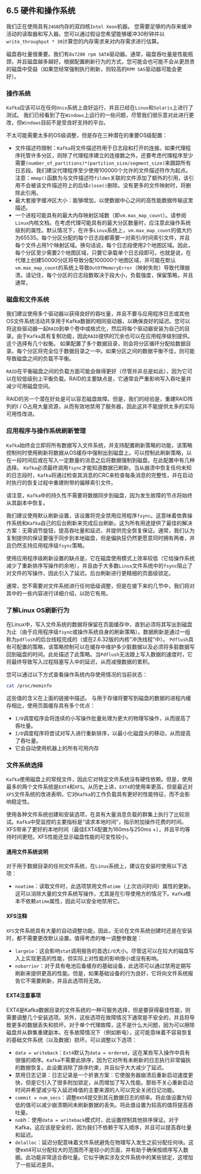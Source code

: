 ## 6.5 硬件和操作系统

我们正在使用具有`24GB`内存的双四核`Intel Xeon`机器。
您需要足够的内存来缓冲活动的读取器和写入器。您可以通过假设您希望能够缓冲30秒钟并以`write_throughput * 30`计算您的内存需求来对内存需求进行估算。

磁盘吞吐量很重要。我们有`8x7200 rpm SATA`驱动器。通常，磁盘吞吐量是性能瓶颈，并且磁盘越多越好。根据配置刷新行为的方式，您可能会也可能不会从更昂贵的磁盘中受益（如果您经常强制执行刷新，则较高的`RPM SAS`驱动器可能会更好）。

### 操作系统
`Kafka`应该可以在任何`Unix`系统上良好运行，并且已经在`Linux`和`Solaris`上进行了测试。
我们已经看到了在`Windows`上运行的一些问题，尽管我们很乐意对此进行更改，但`Windows`目前不是受良好支持的平台。

不太可能需要太多的OS级调整，但是存在三种潜在的重要OS级配置：

- 文件描述符限制：`Kafka`将文件描述符用于日志段和打开的连接。如果代理程序托管许多分区，则除了代理程序建立的连接数之外，还要考虑代理程序至少需要`(number_of_partitions)*(partition_size/segment_size)`来跟踪所有日志段。我们建议代理程序至少使用100000个允许的文件描述符作为起点。注意：`mmap()`函数为与文件描述符`fildes`关联的文件添加了额外的引用，该引用不会被该文件描述符上的后续`close()`删除。没有更多的文件映射时，将删除此引用。
- 最大套接字缓冲区大小：能够增加，以使数据中心之间的高性能数据传输这里描述。
- 一个进程可能具有的最大内存映射区域数（即`vm.max_map_count`）。请参阅`Linux`内核文档。在考虑代理可能具有的最大分区数量时，应注意此操作系统级别的属性。默认情况下，在许多`Linux`系统上，`vm.max_map_count`的值大约为65535。每个分区分配的每个日志段都需要一对索引/时间索引文件，并且每个文件占用1个映射区域。换句话说，每个日志段使用2个地图区域。因此，每个分区至少需要2个地图区域，只要它承载单个日志段即可。也就是说，在代理上创建50000分区将导致分配100000个地图区域，并可能在默认`vm.max_map_count`的系统上导致`OutOfMemoryError`（映射失败）导致代理崩溃。请记住，每个分区的日志段数取决于段大小，负载强度，保留策略，并且通常，

### 磁盘和文件系统
我们建议使用多个驱动器以获得良好的吞吐量，并且不要与应用程序日志或其他OS文件系统活动共享用于Kafka数据的相同驱动器，以确保良好的延迟。您可以将这些驱动器一起`RAID`到单个卷中或格式化，然后将每个驱动器安装为自己的目录。由于`Kafka`具有复制功能，因此`RAID`提供的冗余也可以在应用程序级别提供。这个选择有几个权衡。
如果配置了多个数据目录，则会将分区循环分配给数据目录。每个分区将完全位于数据目录之一中。如果分区之间的数据平衡不佳，则可能导致磁盘之间的负载不平衡。

`RAID`在平衡磁盘之间的负载方面可能会做得更好（尽管并非总是如此），因为它可以在较低级别上平衡负载。RAID的主要缺点是，它通常会严重影响写入吞吐量并减少可用磁盘空间。

RAID的另一个潜在好处是可以容忍磁盘故障。但是，我们的经验是，重建RAID阵列的I / O占用大量资源，从而有效地禁用了服务器，因此这并不能提供太多的实际可用性改进。

### 应用程序与操作系统刷新管理
`Kafka`始终会立即将所有数据写入文件系统，并支持配置刷新策略的功能，该策略控制何时使用刷新将数据从OS缓存中强制出到磁盘上。可以控制此刷新策略，以在一段时间后或在写入一定数量的消息之后将数据强制到磁盘。在此配置中有几种选择。
`Kafka`必须最终调用`fsync`才能知道数据已刷新。当从崩溃中恢复任何未知的日志段时，`Kafka`将通过检查其消息的CRC来检查每条消息的完整性，并在启动时执行的恢复过程中重建附带的偏移索引文件。

请注意，`Kafka`中的持久性不需要将数据同步到磁盘，因为发生故障的节点将始终从其副本中恢复。

我们建议使用默认刷新设置，该设置将完全禁用应用程序`fsync`。这意味着依靠操作系统和`Kafka`自己的后台刷新来完成后台刷新。这为所有用途提供了最佳的解决方案：无需调节旋钮，提高吞吐量和延迟，并提供完全恢复保证。通常，我们认为复制提供的保证要强于同步到本地磁盘，但是偏执狂仍然更愿意同时拥有两者，并且仍然支持应用程序级`fsync`策略。

使用应用程序级刷新设置的缺点是，它在磁盘使用模式上效率较低（它给操作系统减少了重新排序写操作的余地），并且由于大多数`Linux`文件系统中的`fsync`阻止了对文件的写操作，因此引入了延迟。后台刷新进行更精细的页面级锁定。

通常，您不需要对文件系统进行任何低级调整，但是在接下来的几节中，我们将对其中的一些内容进行详细介绍，以防它有用。

### 了解Linux OS刷新行为
在Linux中，写入文件系统的数据将保留在页面缓存中，直到必须将其写出到磁盘为止（由于应用程序级`fsyn`c或操作系统自身的刷新策略）。数据刷新是通过一组称为`pdflush`的后台线程完成的（或在2.6.32版的内核“冲洗线程”中）。
`Pdflush`具有可配置的策略，该策略控制可以在缓存中维护多少脏数据以及必须将多脏数据写回到磁盘的时间。此处描述了此策略。当`Pdflush`无法跟上写入数据的速度时，它将最终导致写入过程阻塞写入中的延迟，从而减慢数据的累积。

您可以通过以下方式查看操作系统内存使用情况的当前状态：
```bash
cat /proc/meminfo
```
这些值的含义在上面的链接中描述。
与用于存储将要写到磁盘的数据的进程内缓存相比，使用页面缓存具有多个优点：

- `I/O`调度程序会将连续的小写操作批量处理为更大的物理写操作，从而提高了吞吐量。
- `I/O`调度程序将尝试对写入进行重新排序，以最小化磁盘头的移动，从而提高了吞吐量。
- 它会自动使用机器上的所有可用内存

### 文件系统选择
`Kafka`使用磁盘上的常规文件，因此它对特定文件系统没有硬性依赖。但是，使用最多的两个文件系统是`EXT4`和`XFS`。从历史上讲，`EXT4`的使用率更高，但是最近对`XFS`文件系统的改进表明，它对`Kafka`的工作负载具有更好的性能特征，而不会影响稳定性。

使用各种文件系统创建和安装选项，在具有大量消息负载的群集上执行了比较测试。`Kafka`中受监控的主要指标是“请求本地时间”，指示附加操作花费的时间。XFS带来了更好的本地时间（最佳EXT4配置为160ms与250ms +），并且平均等待时间更短。XFS性能还显示磁盘性能的可变性较小。

#### 通用文件系统说明
对于用于数据目录的任何文件系统，在`Linux`系统上，建议在安装时使用以下选项：
- `noatime`：读取文件时，此选项禁用文件`atime`（上次访问时间）属性的更新。这可以消除大量的文件系统写操作，尤其是在引导使用方的情况下。`Kafka`根本不依赖`atime`属性，因此可以安全地禁用它。

#### XFS注释
`XFS`文件系统具有大量的自动调整功能，因此，无论在文件系统创建时还是在安装时，都不需要更改默认设置。值得考虑的唯一调整参数是：

- `largeio`：这会影响`stat`调用报告的首选`I/O`大小。尽管这可以在较大的磁盘写入上实现更高的性能，但实际上对性能的影响很小或没有影响。
- `nobarrier`：对于具有电池后备缓存的基础设备，此选项可以通过禁用定期写刷新来提供更高的性能。但是，如果基础设备的行为良好，它将向文件系统报告它不需要刷新，并且此选项将无效。

#### EXT4注意事项
EXT4是Kafka数据目录的文件系统的一种可服务选择，但是要获得最佳性能，则需要调整几个安装选项。另外，这些选项在故障情况下通常是不安全的，并且将导致更多的数据丢失和损坏。对于单个代理故障，这不是什么大问题，因为可以擦除磁盘并从群集重建副本。在多故障情况下（例如断电），这可能意味着不容易恢复的基础文件系统（以及数据）损坏。可以调整以下选项：

- `data = writeback`：`Ext4`默认为`data = ordered`，这在某些写入操作中具有很强的顺序。`Kafka`不需要此排序，因为它对所有未刷新的日志执行非常偏执的数据恢复。此设置消除了排序约束，并且似乎大大减少了延迟。
- 禁用日志记录：日志记录是一个折衷方案：它使服务器崩溃后重新启动速度更快，但是它引入了很多附加锁定，从而增加了写入性能。那些不关心重新启动时间并希望减少写入延迟峰值的主要来源的人可以完全关闭日记功能。
- `commit = num_secs`：调整ext4提交到其元数据日志的频率。将此值设置为较低的值可以减少崩溃期间未刷新数据的丢失。将此值设置为较高的值将提高吞吐量。
- `nob`h：使用`data = writeback`模式时，此设置控制其他排序保证。对于Kafka，这应该是安全的，因为我们不依赖于写入顺序，并且可以提高吞吐量和延迟。
- `delalloc`：延迟分配意味着文件系统避免在物理写入发生之前分配任何块。这使ext4可以分配较大的范围而不是较小的页面，并有助于确保按顺序写入数据。此功能非常适合吞吐量。它似乎确实涉及文件系统中的某些锁定，这增加了一些延迟差异。